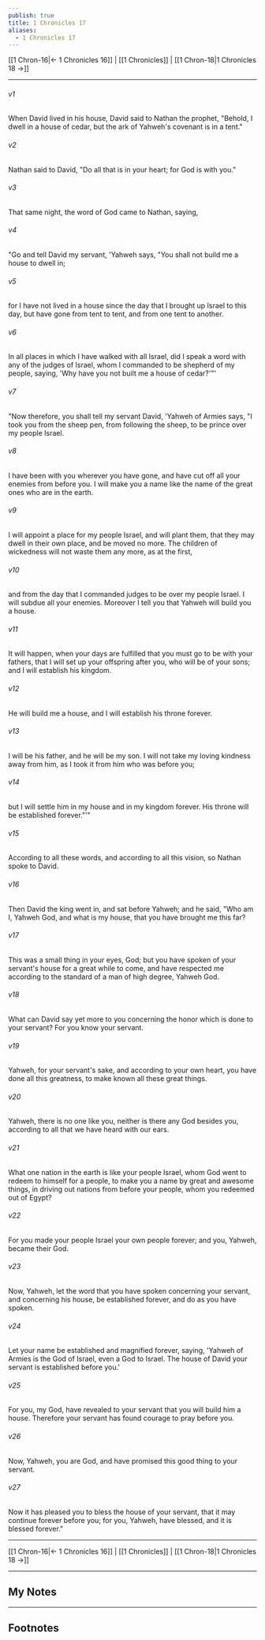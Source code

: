 ```yaml
---
publish: true
title: 1 Chronicles 17
aliases:
  - 1 Chronicles 17
---
```


[[1 Chron-16|← 1 Chronicles 16]] | [[1 Chronicles]] | [[1 Chron-18|1 Chronicles 18 →]]
***



###### v1 
When David lived in his house, David said to Nathan the prophet, "Behold, I dwell in a house of cedar, but the ark of Yahweh's covenant is in a tent." 

###### v2 
Nathan said to David, "Do all that is in your heart; for God is with you." 

###### v3 
That same night, the word of God came to Nathan, saying, 

###### v4 
"Go and tell David my servant, 'Yahweh says, "You shall not build me a house to dwell in; 

###### v5 
for I have not lived in a house since the day that I brought up Israel to this day, but have gone from tent to tent, and from one tent to another. 

###### v6 
In all places in which I have walked with all Israel, did I speak a word with any of the judges of Israel, whom I commanded to be shepherd of my people, saying, 'Why have you not built me a house of cedar?'"' 

###### v7 
"Now therefore, you shall tell my servant David, 'Yahweh of Armies says, "I took you from the sheep pen, from following the sheep, to be prince over my people Israel. 

###### v8 
I have been with you wherever you have gone, and have cut off all your enemies from before you. I will make you a name like the name of the great ones who are in the earth. 

###### v9 
I will appoint a place for my people Israel, and will plant them, that they may dwell in their own place, and be moved no more. The children of wickedness will not waste them any more, as at the first, 

###### v10 
and from the day that I commanded judges to be over my people Israel. I will subdue all your enemies. Moreover I tell you that Yahweh will build you a house. 

###### v11 
It will happen, when your days are fulfilled that you must go to be with your fathers, that I will set up your offspring after you, who will be of your sons; and I will establish his kingdom. 

###### v12 
He will build me a house, and I will establish his throne forever. 

###### v13 
I will be his father, and he will be my son. I will not take my loving kindness away from him, as I took it from him who was before you; 

###### v14 
but I will settle him in my house and in my kingdom forever. His throne will be established forever."'" 

###### v15 
According to all these words, and according to all this vision, so Nathan spoke to David. 

###### v16 
Then David the king went in, and sat before Yahweh; and he said, "Who am I, Yahweh God, and what is my house, that you have brought me this far? 

###### v17 
This was a small thing in your eyes, God; but you have spoken of your servant's house for a great while to come, and have respected me according to the standard of a man of high degree, Yahweh God. 

###### v18 
What can David say yet more to you concerning the honor which is done to your servant? For you know your servant. 

###### v19 
Yahweh, for your servant's sake, and according to your own heart, you have done all this greatness, to make known all these great things. 

###### v20 
Yahweh, there is no one like you, neither is there any God besides you, according to all that we have heard with our ears. 

###### v21 
What one nation in the earth is like your people Israel, whom God went to redeem to himself for a people, to make you a name by great and awesome things, in driving out nations from before your people, whom you redeemed out of Egypt? 

###### v22 
For you made your people Israel your own people forever; and you, Yahweh, became their God. 

###### v23 
Now, Yahweh, let the word that you have spoken concerning your servant, and concerning his house, be established forever, and do as you have spoken. 

###### v24 
Let your name be established and magnified forever, saying, 'Yahweh of Armies is the God of Israel, even a God to Israel. The house of David your servant is established before you.' 

###### v25 
For you, my God, have revealed to your servant that you will build him a house. Therefore your servant has found courage to pray before you. 

###### v26 
Now, Yahweh, you are God, and have promised this good thing to your servant. 

###### v27 
Now it has pleased you to bless the house of your servant, that it may continue forever before you; for you, Yahweh, have blessed, and it is blessed forever."

***
[[1 Chron-16|← 1 Chronicles 16]] | [[1 Chronicles]] | [[1 Chron-18|1 Chronicles 18 →]]

---
## My Notes

---
## Footnotes